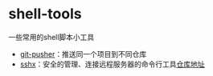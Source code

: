 # shell-tools

一些常用的shell脚本小工具

- [git-pusher](./git-pusher/readme.md)：推送同一个项目到不同仓库
- [sshx](./sshx)：安全的管理、连接远程服务器的命令行工具[仓库地址](https://github.com/metmit/sshx)